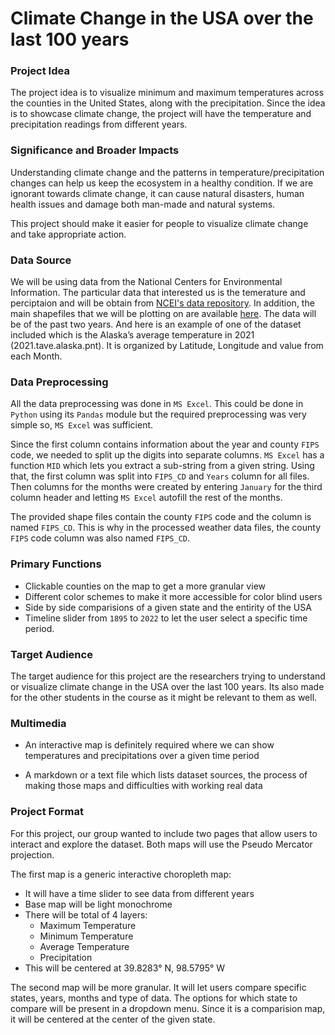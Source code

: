 # Climate Change in the USA over the last 100 years

### Project Idea
The project idea is to visualize minimum and maximum temperatures across the counties in the United States, along with the precipitation. Since the idea is to showcase climate change, the project will have the temperature and precipitation readings from different years.

### Significance and Broader Impacts
Understanding climate change and the patterns in temperature/precipitation changes can help us keep the ecosystem in a healthy condition. If we are ignorant towards climate change, it can cause natural disasters, human health issues and damage both man-made and natural systems.

This project should make it easier for people to visualize climate change and take appropriate action.

### Data Source
We will be using data from the National Centers for Environmental Information. The particular data that interested us is the temerature and perciptaion and will be obtain from [NCEI's data repository](https://www.ncei.noaa.gov/pub/data/cirs/climgrid/). 
In addition, the main shapefiles that we will be plotting on are available [here](https://www.ncei.noaa.gov/pub/data/cirs/climdiv/). The data will be of the past two years. And here is an example of one of the dataset included which is the Alaska’s average temperature in 2021 (2021.tave.alaska.pnt). It is organized by Latitude, Longitude and value from each Month. 

### Data Preprocessing
All the data preprocessing was done in `MS Excel`. This could be done in `Python` using its `Pandas` module but the required preprocessing was very simple so, `MS Excel` was sufficient.

Since the first column contains information about the year and county `FIPS` code, we needed to split up the digits into separate columns. `MS Excel` has a function `MID` which lets you extract a sub-string from a given string. Using that, the first column was split into `FIPS_CD` and `Years` column for all files. 
Then columns for the months were created by entering `January` for the third column header and letting `MS Excel` autofill the rest of the months.

The provided shape files contain the county `FIPS` code and the column is named `FIPS_CD`. This is why in the processed weather data files, the county `FIPS` code column was also named `FIPS_CD`. 

### Primary Functions
- Clickable counties on the map to get a more granular view
- Different color schemes to make it more accessible for color blind users
- Side by side comparisions of a given state and the entirity of the USA
- Timeline slider from `1895` to `2022` to let the user select a specific time period.

### Target Audience
The target audience for this project are the researchers trying to understand or visualize climate change in the USA over the last 100 years. Its also made for the other students in the course as it might be relevant to them as well.

### Multimedia
- An interactive map is definitely required where we can show temperatures and precipitations over a given time period

- A markdown or a text file which lists dataset sources, the process of making those maps and difficulties with working real data

### Project Format
For this project, our group wanted to include two pages that allow users to interact and explore the dataset. Both maps will use the Pseudo Mercator projection.

The first map is a generic interactive choropleth map:
 - It will have a time slider to see data from different years
 - Base map will be light monochrome
 - There will be total of 4 layers:
    - Maximum Temperature
    - Minimum Temperature
    - Average Temperature
    - Precipitation
- This will be centered at 39.8283° N, 98.5795° W

The second map will be more granular. It will let users compare specific states, years, months and type of data. The options for which state to compare will be present in a dropdown menu. Since it is a comparision map, it will be centered at the center of the given state. 